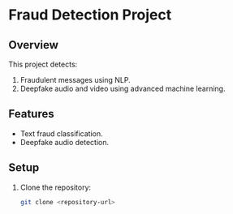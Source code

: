 # Fraud Detection Project

## Overview
This project detects:
1. Fraudulent messages using NLP.
2. Deepfake audio and video using advanced machine learning.

## Features
- Text fraud classification.
- Deepfake audio detection.

## Setup
1. Clone the repository:
   ```bash
   git clone <repository-url>
